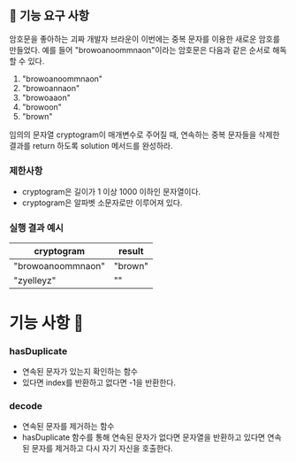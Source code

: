 ## 🚀 기능 요구 사항

암호문을 좋아하는 괴짜 개발자 브라운이 이번에는 중복 문자를 이용한 새로운 암호를 만들었다. 예를 들어 "browoanoommnaon"이라는 암호문은 다음과 같은 순서로 해독할 수 있다.

1. "browoanoommnaon"
2. "browoannaon"
3. "browoaaon"
4. "browoon"
5. "brown"

임의의 문자열 cryptogram이 매개변수로 주어질 때, 연속하는 중복 문자들을 삭제한 결과를 return 하도록 solution 메서드를 완성하라.

### 제한사항

- cryptogram은 길이가 1 이상 1000 이하인 문자열이다.
- cryptogram은 알파벳 소문자로만 이루어져 있다.

### 실행 결과 예시

| cryptogram | result |
| --- | --- |
| "browoanoommnaon" | "brown" |
| "zyelleyz" | "" |

# 기능 사항 📒

### hasDuplicate
- 연속된 문자가 있는지 확인하는 함수
- 있다면 index를 반환하고 없다면 -1을 반환한다.

### decode
- 연속된 문자를 제거하는 함수
- hasDuplicate 함수를 통해 연속된 문자가 없다면 문자열을 반환하고 있다면 연속된 문자를 제거하고 다시 자기 자신을 호출한다.